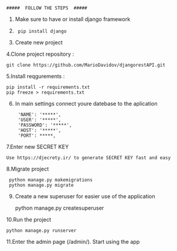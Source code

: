     #####  FOLLOW THE STEPS  #####
    
1. Make sure to have or install django framework
2. 
		pip install django


3. Create new project

4.Clone project repository :


	git clone https://github.com/MarioDavidov/djangorestAPI.git

5.Install reqgurements :

	pip install -r requirements.txt
	pip freeze > requirements.txt
	

6. In main settings connect youre datebase to the aplication
	
        'NAME': '*****',
        'USER': '*****',
        'PASSWORD': '*****',
        'HOST': '*****',
        'PORT': *****,

7.Enter new SECRET KEY


    Use https://djecrety.ir/ to generate SECRET KEY fast and easy
    

8.Migrate project


 	 python manage.py makemigrations
 	 python manage.py migrate
	 

9. Create a new superuser for easier use of the application


	 python manage.py createsuperuser
	 
	 
10.Run the project



   	python manage.py runserver
   
   
11.Enter the admin page (/admin/). Start using the app

